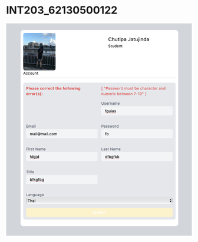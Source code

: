 # INT203_62130500122
![image preview](https://github.com/rocketc/INT203_62130500122_groupwork_6/blob/master/62130500122_groupwork_6/preview.png)
